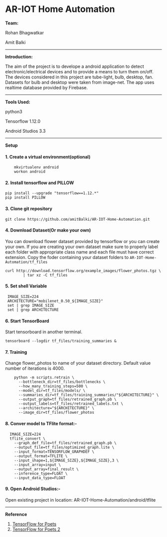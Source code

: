 # AR-IOT Home Automation

**Team:**

Rohan Bhagwatkar

Amit Balki

---
**Introduction:**

The aim of the project is to develope a android application to detect electronic/electrical devices and to provide a means to turn them on/off. The devices considered in this project are tube-light, bulb, desktop, fan. Datasets for bulb and desktop were taken from image-net. The app uses realtime database provided by Firebase.

---
**Tools Used:**

python3

Tensorflow 1.12.0

Android Studios 3.3

---
**Setup**

#### 1. Create a virtual environment(optional)
```
	mkvirtualenv android
	workon android
```

#### 2. Install tensorflow and PILLOW

```
pip install --upgrade "tensorflow==1.12.*"
pip install PILLOW
```

#### 3. Clone git repository

```git clone https://github.com/amitBalki/AR-IOT-Home-Automation.git```

#### 4. Download Dataset(Or make your own)

You can download flower dataset provided by tensorflow or you can create your own. If you are creating your own dataset make sure to properly label each folder with appropriate class name and each file must have correct extension. Copy the foder containing your dataset folders to ```AR-IOT-Home-Automation/tf_files```

```
curl http://download.tensorflow.org/example_images/flower_photos.tgz \
    	| tar xz -C tf_files
```

#### 5. Set shell Variable
	
 ```
  IMAGE_SIZE=224
  ARCHITECTURE="mobilenet_0.50_${IMAGE_SIZE}"
  set | grep IMAGE_SIZE
  set | grep ARCHITECTURE
 ```
 
#### 6. Start TensorBoard

Start tensorboard in another terminal.
```
tensorboard --logdir tf_files/training_summaries &
``` 

#### 7. Training 

Change flower_photos to name of your dataset directory. Default value number of iterations is 4000.

```
	python -m scripts.retrain \
	  --bottleneck_dir=tf_files/bottlenecks \
	  --how_many_training_steps=500 \
	  --model_dir=tf_files/models/ \
  	  --summaries_dir=tf_files/training_summaries/"${ARCHITECTURE}" \
  	  --output_graph=tf_files/retrained_graph.pb \
  	  --output_labels=tf_files/retrained_labels.txt \
  	  --architecture="${ARCHITECTURE}" \
  	  --image_dir=tf_files/flower_photos
```

#### 8. Conver model to TFlite format:- 
	
  ```
  	IMAGE_SIZE=224
	tflite_convert \
	  --graph_def_file=tf_files/retrained_graph.pb \
	  --output_file=tf_files/optimized_graph.lite \
	  --input_format=TENSORFLOW_GRAPHDEF \
	  --output_format=TFLITE \
	  --input_shape=1,${IMAGE_SIZE},${IMAGE_SIZE},3 \
	  --input_array=input \
	  --output_array=final_result \
	  --inference_type=FLOAT \
	  --input_data_type=FLOAT
```

####  9. Open Android Studios:- 

Open existing project in location: AR-IOT-Home-Automation/android/tflite

---
**Reference**

1. [TensorFlow for Poets](https://codelabs.developers.google.com/codelabs/tensorflow-for-poets/index.html#0)
2. [TensorFlow for Poets 2](https://codelabs.developers.google.com/codelabs/tensorflow-for-poets-2-tflite/#2)
